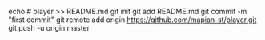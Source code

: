 echo # player >> README.md
git init
git add README.md
git commit -m "first commit"
git remote add origin https://github.com/mapian-st/player.git
git push -u origin master
